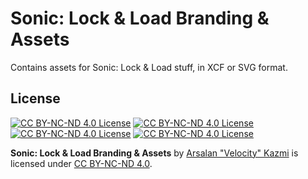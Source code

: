 # Sonic: Lock & Load Branding & Assets

Contains assets for Sonic: Lock & Load stuff, in XCF or SVG format.

## License

[![CC BY-NC-ND 4.0 License](https://mirrors.creativecommons.org/presskit/icons/cc.svg)](http://creativecommons.org/licenses/by-nc-nd/4.0/?ref=chooser-v1)
[![CC BY-NC-ND 4.0 License](https://mirrors.creativecommons.org/presskit/icons/by.svg)](http://creativecommons.org/licenses/by-nc-nd/4.0/?ref=chooser-v1)
[![CC BY-NC-ND 4.0 License](https://mirrors.creativecommons.org/presskit/icons/nc.svg)](http://creativecommons.org/licenses/by-nc-nd/4.0/?ref=chooser-v1)
[![CC BY-NC-ND 4.0 License](https://mirrors.creativecommons.org/presskit/icons/nd.svg)](http://creativecommons.org/licenses/by-nc-nd/4.0/?ref=chooser-v1)

**Sonic: Lock & Load Branding & Assets** by [Arsalan "Velocity" Kazmi](https://that1m8head.github.io) is licensed under [CC BY-NC-ND 4.0](http://creativecommons.org/licenses/by-nc-nd/4.0/?ref=chooser-v1).

